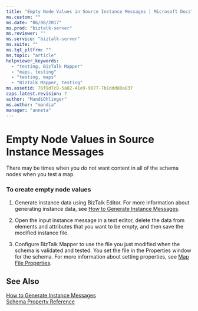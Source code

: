 ```yaml
---
title: "Empty Node Values in Source Instance Messages | Microsoft Docs"
ms.custom: ""
ms.date: "06/08/2017"
ms.prod: "biztalk-server"
ms.reviewer: ""
ms.service: "biztalk-server"
ms.suite: ""
ms.tgt_pltfrm: ""
ms.topic: "article"
helpviewer_keywords: 
  - "testing, BizTalk Mapper"
  - "maps, testing"
  - "testing, maps"
  - "BizTalk Mapper, testing"
ms.assetid: 76f9d7c8-5a82-41e9-9077-7b1ddd80a837
caps.latest.revision: 7
author: "MandiOhlinger"
ms.author: "mandia"
manager: "anneta"
---
```

# Empty Node Values in Source Instance Messages
There may be times when you do not want content in all of the schema nodes when you test a map.  
  
### To create empty node values  
  
1.  Generate instance data using BizTalk Editor. For more information about generating instance data, see [How to Generate Instance Messages](../core/how-to-generate-instance-messages.md).  
  
2.  Open the input instance message in a text editor, delete the data from elements and attributes that you want to be empty, and then save the modified instance file.  
  
3.  Configure BizTalk Mapper to use the file you just modified when the schema is validated and tested. You set the file in the Properties window for the schema. For more information about setting properties, see [Map File Properties](../core/map-file-properties.md).  
  
## See Also  
 [How to Generate Instance Messages](../core/how-to-generate-instance-messages.md)   
 [Schema Property Reference](../core/schema-property-reference.md)